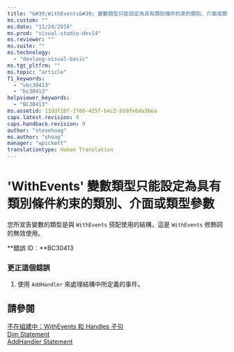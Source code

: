 ```yaml
---
title: "&#39;WithEvents&#39; 變數類型只能設定為具有類別條件約束的類別、介面或類型參數 | Microsoft Docs"
ms.custom: ""
ms.date: "11/24/2016"
ms.prod: "visual-studio-dev14"
ms.reviewer: ""
ms.suite: ""
ms.technology: 
  - "devlang-visual-basic"
ms.tgt_pltfrm: ""
ms.topic: "article"
f1_keywords: 
  - "vbc30413"
  - "bc30413"
helpviewer_keywords: 
  - "BC30413"
ms.assetid: 11ddf207-2760-425f-b4c2-bb9fe6da36ea
caps.latest.revision: 9
caps.handback.revision: 9
author: "stevehoag"
ms.author: "shoag"
manager: "wpickett"
translationtype: Human Translation
---
```

# &#39;WithEvents&#39; 變數類型只能設定為具有類別條件約束的類別、介面或類型參數
您所宣告變數的類型是與 `WithEvents` 搭配使用的結構，這是 `WithEvents` 修飾詞的無效使用。  
  
 **錯誤 ID︰**BC30413  
  
### 更正這個錯誤  
  
1.  使用 `AddHandler` 來處理結構中所定義的事件。  
  
## 請參閱  
 [不在組建中：WithEvents 和 Handles 子句](http://msdn.microsoft.com/zh-tw/072b9cf6-6298-46f1-849e-4edc1631564c)   
 [Dim Statement](../../visual-basic/language-reference/statements/dim-statement.md)   
 [AddHandler Statement](../../visual-basic/language-reference/statements/addhandler-statement.md)